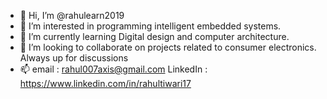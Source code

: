 - 👋 Hi, I’m @rahulearn2019
- 👀 I’m interested in programming intelligent embedded systems.
- 🌱 I’m currently learning Digital design and computer architecture.
- 💞️ I’m looking to collaborate on projects related to consumer electronics. Always up for discussions
- 📫 email : rahul007axis@gmail.com
LinkedIn : 
https://www.linkedin.com/in/rahultiwari17
<!---
rahulearn2019/rahulearn2019 is a ✨ special ✨ repository because its `README.md` (this file) appears on your GitHub profile.
You can click the Preview link to take a look at your changes.
--->
